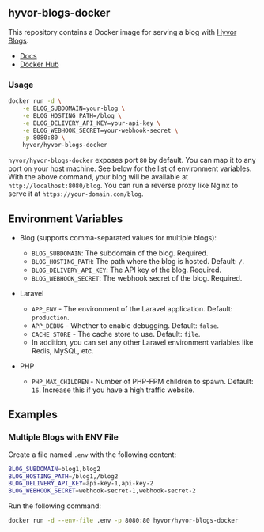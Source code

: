 ## hyvor-blogs-docker

This repository contains a Docker image for serving a blog with [Hyvor Blogs](https://blogs.hyvor.com).

-   [Docs](https://blogs.hyvor.com/docs/subdirectory)
-   [Docker Hub](https://hub.docker.com/r/hyvor/hyvor-blogs-docker)

### Usage

```bash
docker run -d \
    -e BLOG_SUBDOMAIN=your-blog \
    -e BLOG_HOSTING_PATH=/blog \
    -e BLOG_DELIVERY_API_KEY=your-api-key \
    -e BLOG_WEBHOOK_SECRET=your-webhook-secret \
    -p 8080:80 \
    hyvor/hyvor-blogs-docker
```

`hyvor/hyvor-blogs-docker` exposes port `80` by default. You can map it to any port on your host machine. See below for the list of environment variables. With the above command, your blog will be available at `http://localhost:8080/blog`. You can run a reverse proxy like Nginx to serve it at `https://your-domain.com/blog`.

## Environment Variables

-   Blog (supports comma-separated values for multiple blogs):

    -   `BLOG_SUBDOMAIN`: The subdomain of the blog. Required.
    -   `BLOG_HOSTING_PATH`: The path where the blog is hosted. Default: `/`.
    -   `BLOG_DELIVERY_API_KEY`: The API key of the blog. Required.
    -   `BLOG_WEBHOOK_SECRET`: The webhook secret of the blog. Required.

-   Laravel

    -   `APP_ENV` - The environment of the Laravel application. Default: `production`.
    -   `APP_DEBUG` - Whether to enable debugging. Default: `false`.
    -   `CACHE_STORE` - The cache store to use. Default: `file`.
    -   In addition, you can set any other Laravel environment variables like Redis, MySQL, etc.

-   PHP
    -   `PHP_MAX_CHILDREN` - Number of PHP-FPM children to spawn. Default: `16`. Increase this if you have a high traffic website.

## Examples

### Multiple Blogs with ENV File

Create a file named `.env` with the following content:

```bash
BLOG_SUBDOMAIN=blog1,blog2
BLOG_HOSTING_PATH=/blog1,/blog2
BLOG_DELIVERY_API_KEY=api-key-1,api-key-2
BLOG_WEBHOOK_SECRET=webhook-secret-1,webhook-secret-2
```

Run the following command:

```bash
docker run -d --env-file .env -p 8080:80 hyvor/hyvor-blogs-docker
```
